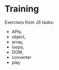 #  Training

Exercises from JS tasks:
- APIs,
- object,
- array,
- loops,
- DOM,
- converter
- play
